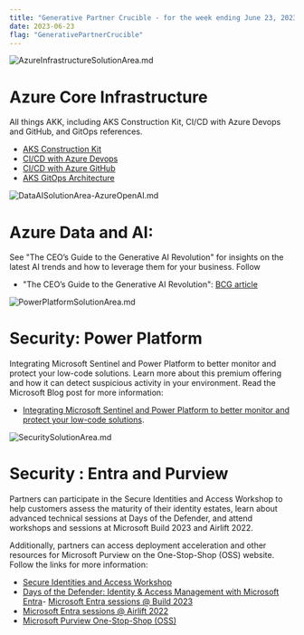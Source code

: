 ```yaml
---
title: "Generative Partner Crucible - for the week ending June 23, 2023"
date: 2023-06-23
flag: "GenerativePartnerCrucible"
---
```


![ AzureInfrastructureSolutionArea.md ]( /PartnerCrucible/assets/images/2023-06-23-AzureInfrastructureSolutionArea.md-image.png )

# Azure Core Infrastructure

All things AKK, including AKS Construction Kit, CI/CD with Azure Devops and GitHub, and GitOps references. 
- [AKS Construction Kit](https://github.com/Azure/AKS-Construction)
- [CI/CD with Azure Devops ](https://learn.microsoft.com/en-us/azure/architecture/guide/aks/aks-cicd-azure-pipelines)
- [CI/CD with Azure GitHub](https://learn.microsoft.com/en-us/azure/architecture/guide/aks/aks-cicd-github-actions-and-gitops)
- [AKS GitOps Architecture](https://learn.microsoft.com/en-us/azure/architecture/example-scenario/gitops-aks/gitops-blueprint-aks) 

![ DataAISolutionArea-AzureOpenAI.md ]( /PartnerCrucible/assets/images/2023-06-23-DataAISolutionArea-AzureOpenAI.md-image.png)
# Azure Data and AI: 

See "The CEO’s Guide to the Generative AI Revolution" for insights on the latest AI trends and how to leverage them for your business. Follow
- "The CEO’s Guide to the Generative AI Revolution": [BCG article](https://www.bcg.com/publications/2023/ceo-guide-to-ai-revolution)
  

![ PowerPlatformSolutionArea.md ]( /PartnerCrucible/assets/images/2023-06-23-PowerPlatformSolutionArea.md-image.png )
# Security: Power Platform

Integrating Microsoft Sentinel and Power Platform to better monitor and protect your low-code solutions. Learn more about this premium offering and how it can detect suspicious activity in your environment. Read the Microsoft Blog post for more information: 
- [Integrating Microsoft Sentinel and Power Platform to better monitor and protect your low-code solutions](https://powerapps.microsoft.com/en-us/blog/integrating-microsoft-sentinel-and-power-platform-to-better-monitor-and-protect-your-low-code-solutions/).


![ SecuritySolutionArea.md ]( /PartnerCrucible/assets/images/2023-06-23-SecuritySolutionArea.md-image.png )
# Security : Entra and Purview 

 Partners can participate in the Secure Identities and Access Workshop to help customers assess the maturity of their identity estates, learn about advanced technical sessions at Days of the Defender, and attend workshops and sessions at Microsoft Build 2023 and Airlift 2022. 
 
 Additionally, partners can access deployment acceleration and other resources for Microsoft Purview on the One-Stop-Shop (OSS) website. Follow the links for more information: 
- [Secure Identities and Access Workshop](https://partner.microsoft.com/en-CA/partnership/partner-incentives/build-intent-workshops-usage-secure-identities-and-access)
- [Days of the Defender: Identity & Access Management with Microsoft Entra](https://vshow.on24.com/vshow/Security_Depth/registration/22542)- [Microsoft Entra sessions @ Build 2023](https://build.microsoft.com/en-US/sessions?search=entra&sortBy=relevance)
- [Microsoft Entra sessions @ Airlift 2022](https://airlift.microsoft.com/sessionscheduler?p1=eyJzcGVha2VyIjpbXSwidGltZXNsb3QiOltdLCJkYXkiOltdLCJyb29tIjpbXSwibG9jYXRpb24iOltdLCJkaWdpdGFsIjpbXSwibWVkaWEiOiIiLCJkaXNwbGF5bW9kZSI6Imxpc3QiLCJncm91cGJ5IjoiIiwiaW5wZXJzb24iOmZhbHNlLCJzY2hlZHVsZWQiOmZhbHNlLCJvbmRlbWFuZCI6ZmFsc2UsInVwY29taW5nIjpmYWxzZSwiaGFzc2xpZGVzIjpmYWxzZSwic3RhcnQiOiIiLCJmaW5pc2giOiIiLCJwYWdlbnVtYmVyIjoxLCJjYXRlZ29yaWVzIjp7fSwia2V5d29yZCI6Im1pY3Jvc29mdCBlbnRyYSJ9)
- [Microsoft Purview One-Stop-Shop (OSS)](https://microsoft.github.io/ComplianceCxE/)


